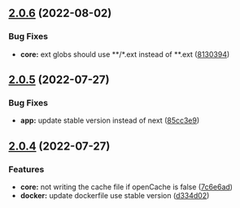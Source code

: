 ## [2.0.6](https://github.com/likun7981/hlink/compare/v2.0.5...v2.0.6) (2022-08-02)

### Bug Fixes

- **core:** ext globs should use **/\*.ext instead of **.ext ([8130394](https://github.com/likun7981/hlink/commit/8130394888e28d00db7cec9270f778af99d4f490))

## [2.0.5](https://github.com/likun7981/hlink/compare/v2.0.4...v2.0.5) (2022-07-27)

### Bug Fixes

- **app:** update stable version instead of next ([85cc3e9](https://github.com/likun7981/hlink/commit/85cc3e9e6d915c9386f065d6ecb46ae029fe0fc7))

## [2.0.4](https://github.com/likun7981/hlink/compare/v1.0.4...v2.0.4) (2022-07-27)

### Features

- **core:** not writing the cache file if openCache is false ([7c6e6ad](https://github.com/likun7981/hlink/commit/7c6e6ad539aff6b8a9dcd9f63a255c7950be8b41))
- **docker:** update dockerfile use stable version ([d334d02](https://github.com/likun7981/hlink/commit/d334d025f7a9644b6b1c5fbe70d871b3f3219545))
